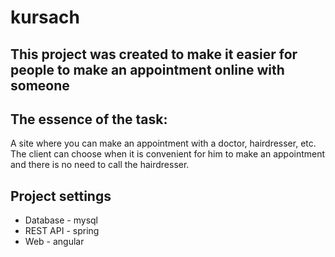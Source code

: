 # kursach
## This project was created to make it easier for people to make an appointment online with someone
## The essence of the task:
A site where you can make an appointment with a doctor, hairdresser, etc.
The client can choose when it is convenient for him to make an appointment and there is no need to call the hairdresser.

## Project settings
* Database - mysql
* REST API - spring
* Web - angular
